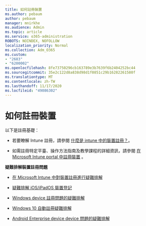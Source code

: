 ```yaml
---
title: 如何註冊裝置
ms.author: pebaum
author: pebaum
manager: mnirkhe
ms.audience: Admin
ms.topic: article
ms.service: o365-administration
ROBOTS: NOINDEX, NOFOLLOW
localization_priority: Normal
ms.collection: Adm_O365
ms.custom:
- "2683"
- "6200002"
ms.openlocfilehash: 8fe73750296cb163789e3b7639f6b2404252bc44
ms.sourcegitcommit: 35e2c122d8a838d98d1f0851c29b16282261580f
ms.translationtype: MT
ms.contentlocale: zh-TW
ms.lasthandoff: 11/17/2020
ms.locfileid: "49086302"
---
```

# <a name="how-to-enroll-devices"></a>如何註冊裝置

以下是註冊基礎：

- 若要瞭解 Intune 註冊，請參閱 [什麼是 intune 中的裝置註冊？](https://docs.microsoft.com/mem/intune/enrollment/device-enrollment)。

- 如需註冊特定平臺、操作方法指南及教學課程的詳細資訊，請參閱 [在 Microsoft Intune portal 中註冊裝置](https://docs.microsoft.com/mem/intune/enrollment/) 。

**疑難排解裝置註冊問題**

- [在 Microsoft Intune 中對裝置註冊進行疑難排解](https://docs.microsoft.com/mem/intune/enrollment/troubleshoot-device-enrollment-in-intune)

- [疑難排解 iOS/iPadOS 裝置登記](https://docs.microsoft.com/mem/intune/enrollment/troubleshoot-ios-enrollment-errors)

- [Windows device 註冊問題的疑難排解](https://docs.microsoft.com/mem/intune/enrollment/troubleshoot-windows-enrollment-errors)

- [Windows 10 自動註冊疑難排解](https://docs.microsoft.com/mem/intune/enrollment/troubleshoot-windows-auto-enrollment)

- [Android Enterprise device device 問題的疑難排解](https://docs.microsoft.com/mem/intune/enrollment/troubleshoot-android-enrollment)


